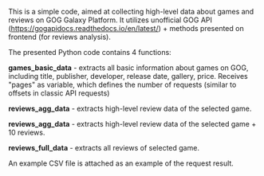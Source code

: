 This is a simple code, aimed at collecting high-level data about games and reviews on GOG Galaxy Platform. It utilizes unofficial GOG API (https://gogapidocs.readthedocs.io/en/latest/) + methods presented on frontend (for reviews analysis).

The presented Python code contains 4 functions:

**games_basic_data** - extracts all basic information about games on GOG, including title, publisher, developer, release date, gallery, price. Receives "pages" as variable, which defines the number of requests (similar to offsets in classic API requests)

**reviews_agg_data** - extracts high-level review data of the selected game. 

**reviews_agg_data** - extracts high-level review data of the selected game + 10 reviews.

**reviews_full_data** - extracts all reviews of selected game.

An example CSV file is attached as an example of the request result.
